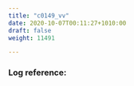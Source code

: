 ```yaml
---
title: "c0149_vv"
date: 2020-10-07T00:11:27+1010:00
draft: false
weight: 11491

---
```


### Log reference: <no value>

```
